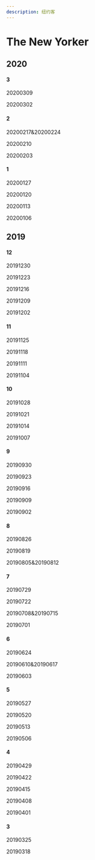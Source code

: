 ```yaml
---
description: 纽约客
---
```


# The New Yorker

## 2020

#### 3

20200309

20200302

#### 2

20200217&20200224

20200210

20200203

#### 1

20200127

20200120

20200113

20200106

## 2019

#### 12

20191230

20191223

20191216

20191209

20191202

#### 11

20191125

20191118

20191111

20191104

#### 10

20191028

20191021

20191014

20191007

#### 9

20190930

20190923

20190916

20190909

20190902

#### 8

20190826

20190819

20190805&20190812

#### 7

20190729

20190722

20190708&20190715

20190701

#### 6

20190624

20190610&20190617

20190603

#### 5

20190527

20190520

20190513

20190506

#### 4

20190429

20190422

20190415

20190408

20190401

#### 3

20190325

20190318






